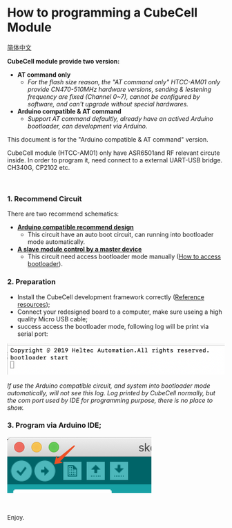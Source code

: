 # How to programming a CubeCell Module
[简体中文](https://heltec-automation.readthedocs.io/zh_CN/latest/cubecell/htcc-am01/programming_cubecell.html)

**CubeCell module provide two version:** 

- **AT command only**
  - *For the flash size reason, the "AT command only" HTCC-AM01 only provide CN470-510MHz hardware versions, sending & lestening frequency are fixed (Channel 0~7), cannot be configured by software, and can't upgrade without special hardwares.*
- **Arduino compatible & AT command**
  - *Support AT command defaultly, already have an actived Arduino bootloader, can development via Arduino.* 

This document is for the "Arduino compatible & AT command" version.

CubeCell module (HTCC-AM01) only have ASR6501and RF relevant circute inside. In order to program it, need connect to a external UART-USB bridge. CH340G, CP2102 etc.

&nbsp;

### 1. Recommend Circuit

There are two recommend schematics:

- **[Arduino compatible recommend design](http://resource.heltec.cn/download/CubeCell/HTCC-AM01_Module/HTCC-AM01_Reference_Design(Arduino).pdf)**
  - This circuit have an auto boot circuit, can running into bootloader mode automatically.
- **[A slave module control by a master device](http://resource.heltec.cn/download/CubeCell/HTCC-AM01_Module/HTCC-AM01_Reference_Design(AT).pdf)**
  - This circuit need access bootloader mode manually ([How to access bootloader](https://docs.heltec.cn/#/en/faq/cubecell_series_common_problem_summary?id=how-to-access-bootloader-mode)).

### 2. Preparation

- Install the CubeCell development framework correctly ([Reference resources](https://heltec-automation-docs.readthedocs.io/en/latest/cubecell/quick_start.html));
- Connect your redesigned board to a computer, make sure useing a high quality Micro USB cable;
- success access the bootloader mode, following log will be print via serial port:

![](img/programming_cubecell/01.png)

*If use the Arduino compatible circuit, and system into bootloader mode automatically, will not see this log. Log printed by CubeCell normally, but the com port used by IDE for programming purpose,  there is no place to show.* 

### 3. Program via Arduino IDE;

![](img/programming_cubecell/02.png)

&nbsp;

Enjoy.

